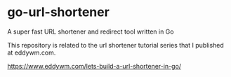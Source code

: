 # go-url-shortener

A super fast URL shortener and redirect tool written in Go

This repository is related to the url shortener tutorial series that I published at eddywm.com.

https://www.eddywm.com/lets-build-a-url-shortener-in-go/
